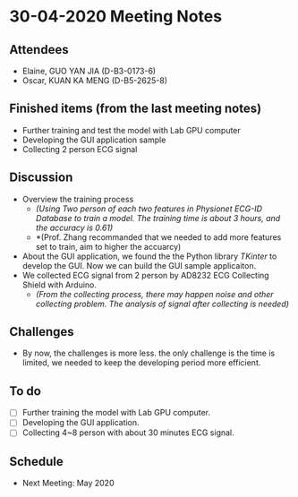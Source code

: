 # 30-04-2020 Meeting Notes

## Attendees
- Elaine, GUO YAN JIA (D-B3-0173-6)
- Oscar, KUAN KA MENG (D-B5-2625-8)

## Finished items (from the last meeting notes)
- Further training and test the model with Lab GPU computer
- Developing the GUI application sample
- Collecting 2 person ECG signal

## Discussion
- Overview the training process 
  - *(Using Two person of each two features in Physionet ECG-ID Database to train a model. The training time is about 3 hours, and the accuracy is 0.61)*
  - *(Prof. Zhang recommanded that we needed to add more features set to train, aim to higher the accuarcy)
- About the GUI application, we found the the Python library *TKinter* to develop the GUI. Now we can build the GUI sample applicaiton.
- We collected ECG signal from 2 person by AD8232 ECG Collecting Shield with Arduino.
  - *(From the collecting process, there may happen noise and other collecting problem. The analysis of signal after collecting is needed)*

## Challenges
- By now, the challenges is more less. the only challenge is the time is limited, we needed to keep the developing period more efficient.

## To do
- [ ] Further training the model with Lab GPU computer.
- [ ] Developing the GUI application.
- [ ] Collecting 4~8 person with about 30 minutes ECG signal.

## Schedule
- Next Meeting: May 2020
